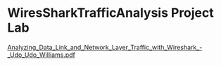 # WiresSharkTrafficAnalysis Project Lab

[Analyzing_Data_Link_and_Network_Layer_Traffic_with_Wireshark_-_Udo_Udo_Williams.pdf](https://github.com/user-attachments/files/15964675/Analyzing_Data_Link_and_Network_Layer_Traffic_with_Wireshark_-_Udo_Udo_Williams.pdf)
